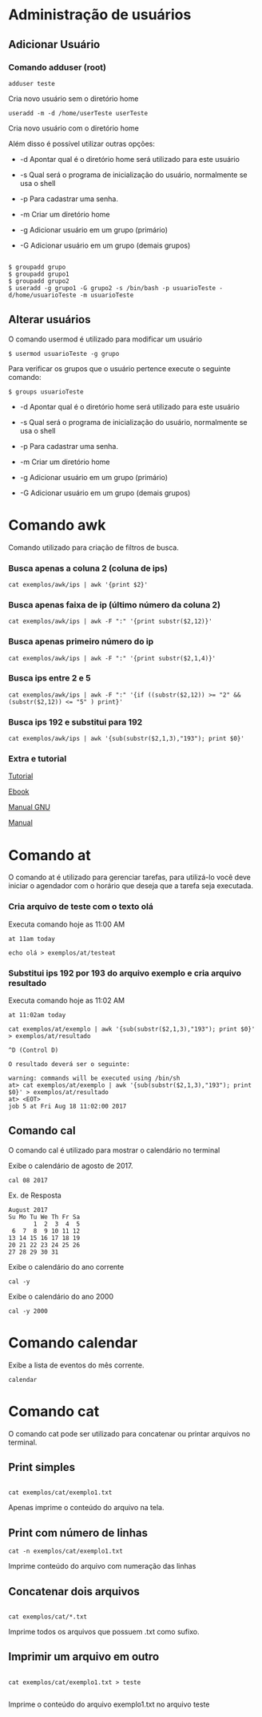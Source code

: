 # Administração de usuários

## Adicionar Usuário

### Comando adduser (root)


```
adduser teste

```

Cria novo usuário sem o diretório home


```
useradd -m -d /home/userTeste userTeste

```

Cria novo usuário com o diretório home


Além disso é possível utilizar outras opções:

* -d Apontar qual é o diretório home será utilizado para este usuário

* -s Qual será o programa de inicialização do usuário, normalmente se usa o shell

* -p Para cadastrar uma senha.

* -m Criar um diretório home

* -g Adicionar usuário em um grupo (primário)

* -G Adicionar usuário em um grupo (demais grupos)


```

$ groupadd grupo
$ groupadd grupo1
$ groupadd grupo2
$ useradd -g grupo1 -G grupo2 -s /bin/bash -p usuarioTeste -d/home/usuarioTeste -m usuarioTeste

```


## Alterar usuários

O comando usermod é utilizado para modificar um usuário

```
$ usermod usuarioTeste -g grupo

```

Para verificar os grupos que o usuário pertence execute o seguinte comando:

```
$ groups usuarioTeste

```


* -d Apontar qual é o diretório home será utilizado para este usuário

* -s Qual será o programa de inicialização do usuário, normalmente se usa o shell

* -p Para cadastrar uma senha.

* -m Criar um diretório home

* -g Adicionar usuário em um grupo (primário)

* -G Adicionar usuário em um grupo (demais grupos)





# Comando awk

Comando utilizado para criação de filtros de busca.

### Busca apenas a coluna 2 (coluna de ips)

```
cat exemplos/awk/ips | awk '{print $2}'

```

### Busca apenas faixa de ip (último número da coluna 2)

```
cat exemplos/awk/ips | awk -F ":" '{print substr($2,12)}'

```

### Busca apenas primeiro número do ip

```
cat exemplos/awk/ips | awk -F ":" '{print substr($2,1,4)}'

```

### Busca ips entre 2 e 5

```
cat exemplos/awk/ips | awk -F ":" '{if ((substr($2,12)) >= "2" && (substr($2,12)) <= "5" ) print}'
```

### Busca ips 192 e substitui para 192

```
cat exemplos/awk/ips | awk '{sub(substr($2,1,3),"193"); print $0}'
```

### Extra e tutorial

[Tutorial](http://rberaldo.com.br/tutorial-awk/)

[Ebook](https://www.amazon.com.br/gp/product/B004D4Y302/ref=as_li_qf_sp_asin_il_tl?ie=UTF8&camp=1789&creative=9325&creativeASIN=B004D4Y302&linkCode=as2&tag=blodober-20)

[Manual GNU](https://www.gnu.org/software/gawk/manual/gawk.html)

[Manual](https://linux.die.net/man/1/awk)

# Comando at

O comando at é utilizado para gerenciar tarefas, para utilizá-lo você deve
iniciar o agendador com o horário que deseja que a tarefa seja executada.


### Cria arquivo de teste com o texto olá

Executa comando hoje as 11:00 AM

```
at 11am today

```

```
echo olá > exemplos/at/testeat

```

### Substitui ips 192 por 193 do arquivo exemplo e cria arquivo resultado

Executa comando hoje as 11:02 AM

```
at 11:02am today

```

```
cat exemplos/at/exemplo | awk '{sub(substr($2,1,3),"193"); print $0}' > exemplos/at/resultado

```

```
^D (Control D)

```

```
O resultado deverá ser o seguinte:

warning: commands will be executed using /bin/sh
at> cat exemplos/at/exemplo | awk '{sub(substr($2,1,3),"193"); print $0}' > exemplos/at/resultado
at> <EOT>
job 5 at Fri Aug 18 11:02:00 2017
```

## Comando cal

O comando cal é utilizado para mostrar o calendário no terminal

Exibe o calendário de agosto de 2017.

```
cal 08 2017

```
Ex. de Resposta

```
August 2017       
Su Mo Tu We Th Fr Sa  
       1  2  3  4  5  
 6  7  8  9 10 11 12  
13 14 15 16 17 18 19  
20 21 22 23 24 25 26  
27 28 29 30 31
```

Exibe o calendário do ano corrente

```
cal -y

```


Exibe o calendário do ano 2000

```
cal -y 2000

```

# Comando calendar

Exibe a lista de eventos do mês corrente.

```
calendar

```

# Comando cat

O comando cat pode ser utilizado para concatenar ou printar arquivos no terminal.


## Print simples

```

cat exemplos/cat/exemplo1.txt

```

Apenas imprime o conteúdo do arquivo na tela.


## Print com número de linhas

```
cat -n exemplos/cat/exemplo1.txt

```

Imprime conteúdo do arquivo com numeração das linhas


## Concatenar dois arquivos

```

cat exemplos/cat/*.txt

```

Imprime todos os arquivos que possuem .txt como sufixo.


## Imprimir um arquivo em outro


```

cat exemplos/cat/exemplo1.txt > teste


```

Imprime o conteúdo do arquivo exemplo1.txt no arquivo teste
